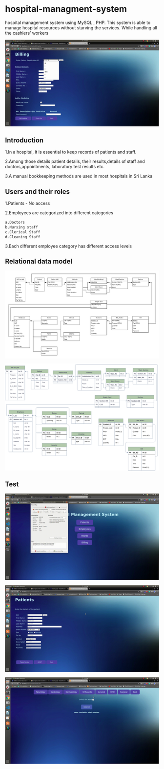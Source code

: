 # hospital-managment-system

hospital management system using MySQL , PHP. This system is able to manage hospital resources without starving the services. While handling all the cashiers’ workers


![Alt text](https://github.com/praveendhananjaya/hospital-managment-system/blob/main/doc/billing.gif?raw=true)

## Introduction

1.In a hospital, it is essential to keep records of patients and staff.


2.Among those details patient details, their results,details of staff and doctors,appointments, laboratory test results etc. 


3.A manual bookkeeping methods are used in most hospitals in Sri Lanka

## Users and their roles

1.Patients - No access

2.Employees are categorized into different categories
                  
    a.Doctors
    b.Nursing staff
    c.Clerical Staff
    d.Cleaning Staff
    
3.Each different employee category has different access levels

## Relational data model

![Alt text](https://github.com/praveendhananjaya/hospital-managment-system/blob/main/doc/database.png?raw=true)

![Alt text](https://github.com/praveendhananjaya/hospital-managment-system/blob/main/doc/database2.png?raw=true)


## Test


![Alt text](https://github.com/praveendhananjaya/hospital-managment-system/blob/main/doc/abmit_patient.gif?raw=true)

![Alt text](https://github.com/praveendhananjaya/hospital-managment-system/blob/main/doc/patient_number.gif?raw=true)

![Alt text](https://github.com/praveendhananjaya/hospital-managment-system/blob/main/doc/ward_view.gif?raw=true)


